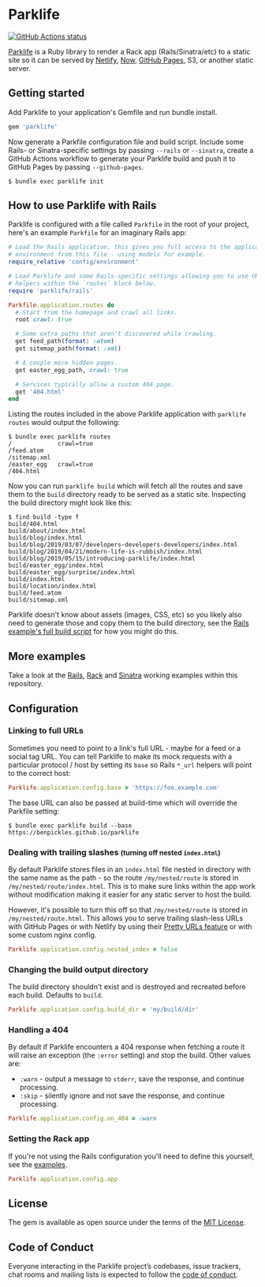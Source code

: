 # Parklife

[![GitHub Actions status](https://github.com/benpickles/parklife/workflows/Tests/badge.svg)](https://github.com/benpickles/parklife)

[Parklife](https://github.com/benpickles/parklife) is a Ruby library to render a Rack app (Rails/Sinatra/etc) to a static site so it can be served by [Netlify](https://www.netlify.com), [Now](https://zeit.co/now), [GitHub Pages](https://pages.github.com), S3, or another static server.

## Getting started

Add Parklife to your application's Gemfile and run bundle install.

```ruby
gem 'parklife'
```

Now generate a Parkfile configuration file and build script. Include some Rails- or Sinatra-specific settings by passing `--rails` or `--sinatra`, create a GitHub Actions workflow to generate your Parklife build and push it to GitHub Pages by passing `--github-pages`.

```
$ bundle exec parklife init
```

## How to use Parklife with Rails

Parklife is configured with a file called `Parkfile` in the root of your project, here's an example `Parkfile` for an imaginary Rails app:

```ruby
# Load the Rails application, this gives you full access to the application's
# environment from this file - using models for example.
require_relative 'config/environment'

# Load Parklife and some Rails-specific settings allowing you to use URL
# helpers within the `routes` block below.
require 'parklife/rails'

Parkfile.application.routes do
  # Start from the homepage and crawl all links.
  root crawl: true

  # Some extra paths that aren't discovered while crawling.
  get feed_path(format: :atom)
  get sitemap_path(format: :xml)

  # A couple more hidden pages.
  get easter_egg_path, crawl: true

  # Services typically allow a custom 404 page.
  get '404.html'
end
```

Listing the routes included in the above Parklife application with `parklife routes` would output the following:

```
$ bundle exec parklife routes
/             crawl=true
/feed.atom
/sitemap.xml
/easter_egg   crawl=true
/404.html
```

Now you can run `parklife build` which will fetch all the routes and save them to the `build` directory ready to be served as a static site. Inspecting the build directory might look like this:

```
$ find build -type f
build/404.html
build/about/index.html
build/blog/index.html
build/blog/2019/03/07/developers-developers-developers/index.html
build/blog/2019/04/21/modern-life-is-rubbish/index.html
build/blog/2019/05/15/introducing-parklife/index.html
build/easter_egg/index.html
build/easter_egg/surprise/index.html
build/index.html
build/location/index.html
build/feed.atom
build/sitemap.xml
```

Parklife doesn't know about assets (images, CSS, etc) so you likely also need to generate those and copy them to the build directory, see the [Rails example's full build script](examples/rails/bin/static-build) for how you might do this.

## More examples

Take a look at the [Rails](examples/rails/Parkfile), [Rack](examples/rack/Parkfile) and [Sinatra](examples/sinatra/Parkfile) working examples within this repository.

## Configuration

### Linking to full URLs

Sometimes you need to point to a link's full URL - maybe for a feed or a social tag URL. You can tell Parklife to make its mock requests with a particular protocol / host by setting its `base` so Rails `*_url` helpers will point to the correct host:

```ruby
Parklife.application.config.base = 'https://foo.example.com'
```

The base URL can also be passed at build-time which will override the Parkfile setting:

```
$ bundle exec parklife build --base https://benpickles.github.io/parklife
```

### Dealing with trailing slashes <small>(turning off nested `index.html`)</small>

By default Parklife stores files in an `index.html` file nested in directory with the same name as the path - so the route `/my/nested/route` is stored in `/my/nested/route/index.html`. This is to make sure links within the app work without modification making it easier for any static server to host the build.

However, it's possible to turn this off so that `/my/nested/route` is stored in `/my/nested/route.html`. This allows you to serve trailing slash-less URLs with GitHub Pages or with Netlify by using their [Pretty URLs feature](https://www.netlify.com/docs/redirects/#trailing-slash) or with some custom nginx config.

```ruby
Parklife.application.config.nested_index = false
```

### Changing the build output directory

The build directory shouldn't exist and is destroyed and recreated before each build. Defaults to `build`.

```ruby
Parklife.application.config.build_dir = 'my/build/dir'
```

### Handling a 404

By default if Parklife encounters a 404 response when fetching a route it will raise an exception (the `:error` setting) and stop the build. Other values are:

- `:warn` - output a message to `stderr`, save the response, and continue processing.
- `:skip` - silently ignore and not save the response, and continue processing.

```ruby
Parklife.application.config.on_404 = :warn
```

### Setting the Rack app

If you're not using the Rails configuration you'll need to define this yourself, see the [examples](examples).

```ruby
Parklife.application.config.app
```

## License

The gem is available as open source under the terms of the [MIT License](https://opensource.org/licenses/MIT).

## Code of Conduct

Everyone interacting in the Parklife project’s codebases, issue trackers, chat rooms and mailing lists is expected to follow the [code of conduct](https://github.com/benpickles/parklife/blob/master/CODE_OF_CONDUCT.md).
